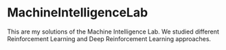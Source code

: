 # MachineIntelligenceLab

This are my solutions of the Machine Intelligence Lab. We studied different Reinforcement Learning and Deep Reinforcement Learning approaches.
